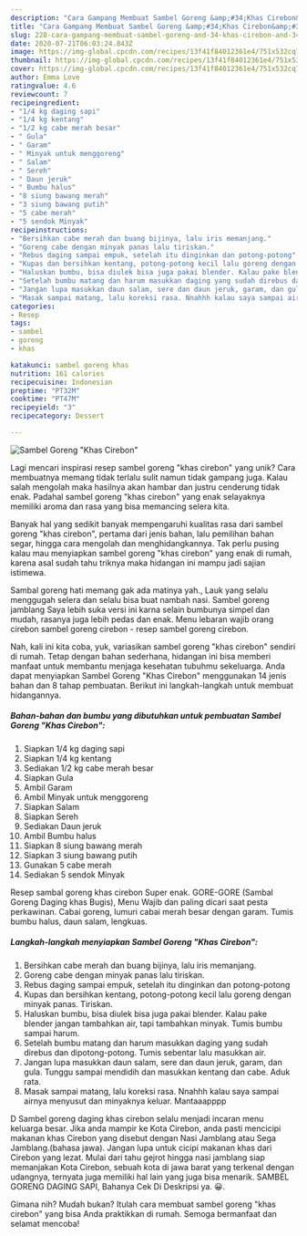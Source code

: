 ```yaml
---
description: "Cara Gampang Membuat Sambel Goreng &amp;#34;Khas Cirebon&amp;#34; yang Menggugah Selera"
title: "Cara Gampang Membuat Sambel Goreng &amp;#34;Khas Cirebon&amp;#34; yang Menggugah Selera"
slug: 228-cara-gampang-membuat-sambel-goreng-and-34-khas-cirebon-and-34-yang-menggugah-selera
date: 2020-07-21T06:03:24.843Z
image: https://img-global.cpcdn.com/recipes/13f41f84012361e4/751x532cq70/sambel-goreng-khas-cirebon-foto-resep-utama.jpg
thumbnail: https://img-global.cpcdn.com/recipes/13f41f84012361e4/751x532cq70/sambel-goreng-khas-cirebon-foto-resep-utama.jpg
cover: https://img-global.cpcdn.com/recipes/13f41f84012361e4/751x532cq70/sambel-goreng-khas-cirebon-foto-resep-utama.jpg
author: Emma Love
ratingvalue: 4.6
reviewcount: 7
recipeingredient:
- "1/4 kg daging sapi"
- "1/4 kg kentang"
- "1/2 kg cabe merah besar"
- " Gula"
- " Garam"
- " Minyak untuk menggoreng"
- " Salam"
- " Sereh"
- " Daun jeruk"
- " Bumbu halus"
- "8 siung bawang merah"
- "3 siung bawang putih"
- "5 cabe merah"
- "5 sendok Minyak"
recipeinstructions:
- "Bersihkan cabe merah dan buang bijinya, lalu iris memanjang."
- "Goreng cabe dengan minyak panas lalu tiriskan."
- "Rebus daging sampai empuk, setelah itu dinginkan dan potong-potong"
- "Kupas dan bersihkan kentang, potong-potong kecil lalu goreng dengan minyak panas. Tiriskan."
- "Haluskan bumbu, bisa diulek bisa juga pakai blender. Kalau pake blender jangan tambahkan air, tapi tambahkan minyak. Tumis bumbu sampai harum."
- "Setelah bumbu matang dan harum masukkan daging yang sudah direbus dan dipotong-potong. Tumis sebentar lalu masukkan air."
- "Jangan lupa masukkan daun salam, sere dan daun jeruk, garam, dan gula. Tunggu sampai mendidih dan masukkan kentang dan cabe. Aduk rata."
- "Masak sampai matang, lalu koreksi rasa. Nnahhh kalau saya sampai airnya menyusut dan minyaknya keluar. Mantaaapppp"
categories:
- Resep
tags:
- sambel
- goreng
- khas

katakunci: sambel goreng khas 
nutrition: 161 calories
recipecuisine: Indonesian
preptime: "PT32M"
cooktime: "PT47M"
recipeyield: "3"
recipecategory: Dessert

---
```



![Sambel Goreng &#34;Khas Cirebon&#34;](https://img-global.cpcdn.com/recipes/13f41f84012361e4/751x532cq70/sambel-goreng-khas-cirebon-foto-resep-utama.jpg)

Lagi mencari inspirasi resep sambel goreng &#34;khas cirebon&#34; yang unik? Cara membuatnya memang tidak terlalu sulit namun tidak gampang juga. Kalau salah mengolah maka hasilnya akan hambar dan justru cenderung tidak enak. Padahal sambel goreng &#34;khas cirebon&#34; yang enak selayaknya memiliki aroma dan rasa yang bisa memancing selera kita.

Banyak hal yang sedikit banyak mempengaruhi kualitas rasa dari sambel goreng &#34;khas cirebon&#34;, pertama dari jenis bahan, lalu pemilihan bahan segar, hingga cara mengolah dan menghidangkannya. Tak perlu pusing kalau mau menyiapkan sambel goreng &#34;khas cirebon&#34; yang enak di rumah, karena asal sudah tahu triknya maka hidangan ini mampu jadi sajian istimewa.

Sambal goreng hati memang gak ada matinya yah., Lauk yang selalu menggugah selera dan selalu bisa buat nambah nasi. Sambel goreng jamblang Saya lebih suka versi ini karna selain bumbunya simpel dan mudah, rasanya juga lebih pedas dan enak. Menu lebaran wajib orang cirebon sambel goreng cirebon - resep sambel goreng cirebon.


Nah, kali ini kita coba, yuk, variasikan sambel goreng &#34;khas cirebon&#34; sendiri di rumah. Tetap dengan bahan sederhana, hidangan ini bisa memberi manfaat untuk membantu menjaga kesehatan tubuhmu sekeluarga. Anda dapat menyiapkan Sambel Goreng &#34;Khas Cirebon&#34; menggunakan 14 jenis bahan dan 8 tahap pembuatan. Berikut ini langkah-langkah untuk membuat hidangannya.

<!--inarticleads1-->

##### Bahan-bahan dan bumbu yang dibutuhkan untuk pembuatan Sambel Goreng &#34;Khas Cirebon&#34;:

1. Siapkan 1/4 kg daging sapi
1. Siapkan 1/4 kg kentang
1. Sediakan 1/2 kg cabe merah besar
1. Siapkan  Gula
1. Ambil  Garam
1. Ambil  Minyak untuk menggoreng
1. Siapkan  Salam
1. Siapkan  Sereh
1. Sediakan  Daun jeruk
1. Ambil  Bumbu halus
1. Siapkan 8 siung bawang merah
1. Siapkan 3 siung bawang putih
1. Gunakan 5 cabe merah
1. Sediakan 5 sendok Minyak


Resep sambal goreng khas cirebon Super enak. GORE-GORE (Sambal Goreng Daging khas Bugis), Menu Wajib dan paling dicari saat pesta perkawinan. Cabai goreng, lumuri cabai merah besar dengan garam. Tumis bumbu halus, daun salam, lengkuas. 

<!--inarticleads2-->

##### Langkah-langkah menyiapkan Sambel Goreng &#34;Khas Cirebon&#34;:

1. Bersihkan cabe merah dan buang bijinya, lalu iris memanjang.
1. Goreng cabe dengan minyak panas lalu tiriskan.
1. Rebus daging sampai empuk, setelah itu dinginkan dan potong-potong
1. Kupas dan bersihkan kentang, potong-potong kecil lalu goreng dengan minyak panas. Tiriskan.
1. Haluskan bumbu, bisa diulek bisa juga pakai blender. Kalau pake blender jangan tambahkan air, tapi tambahkan minyak. Tumis bumbu sampai harum.
1. Setelah bumbu matang dan harum masukkan daging yang sudah direbus dan dipotong-potong. Tumis sebentar lalu masukkan air.
1. Jangan lupa masukkan daun salam, sere dan daun jeruk, garam, dan gula. Tunggu sampai mendidih dan masukkan kentang dan cabe. Aduk rata.
1. Masak sampai matang, lalu koreksi rasa. Nnahhh kalau saya sampai airnya menyusut dan minyaknya keluar. Mantaaapppp


D Sambel goreng daging khas cirebon selalu menjadi incaran menu keluarga besar. Jika anda mampir ke Kota Cirebon, anda pasti mencicipi makanan khas Cirebon yang disebut dengan Nasi Jamblang atau Sega Jamblang.(bahasa jawa). Jangan lupa untuk cicipi makanan khas dari Cirebon yang lezat. Mulai dari tahu gejrot hingga nasi jamblang siap memanjakan Kota Cirebon, sebuah kota di jawa barat yang terkenal dengan udangnya, ternyata juga memiliki hal lain yang juga bisa menarik. SAMBEL GORENG DAGING SAPI, Bahanya Cek Di Deskripsi ya. 😀. 

Gimana nih? Mudah bukan? Itulah cara membuat sambel goreng &#34;khas cirebon&#34; yang bisa Anda praktikkan di rumah. Semoga bermanfaat dan selamat mencoba!
